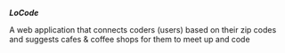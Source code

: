 ***LoCode***

A web application that connects coders (users) based on their zip codes 
and suggests cafes & coffee shops for them to meet up and code
